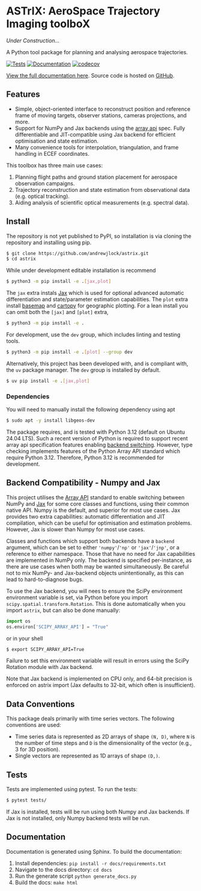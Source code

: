 # ASTrIX: AeroSpace Trajectory Imaging toolboX 

_Under Construction..._

A Python tool package for planning and analysing aerospace trajectories.

[![Tests](https://github.com/andrewjlock/astrix/actions/workflows/tests.yml/badge.svg)](https://github.com/andrewjlock/astrix/actions/workflows/tests.yml) [![Documentation](https://github.com/andrewjlock/astrix/actions/workflows/docs.yml/badge.svg)](https://github.com/andrewjlock/astrix/actions/workflows/docs.yml)
[![codecov](https://codecov.io/github/andrewjlock/astrix/graph/badge.svg?token=N781FLJEI5)](https://codecov.io/github/andrewjlock/astrix)

[View the full documentation here](https://andrewjlock.github.io/astrix/).
Source code is hosted on [GitHub](https://github.com/andrewjlock/astrix).

## Features

- Simple, object-oriented interface to reconstruct position and reference frame of moving targets, observer stations, cameras projections, and more.
- Support for NumPy and Jax backends using the [array api](https://data-apis.org/array-api/latest/) spec. Fully differentiable and JIT-compatible using Jax backend for efficient optimisation and state estimation.
- Many convenience tools for interpolation, triangulation, and frame handling in ECEF coordinates.

This toolbox has three main use cases:
1. Planning flight paths and ground station placement for aerospace observation campaigns.
2. Trajectory reconstruction and state estimation from observational data (e.g. optical tracking).
3. Aiding analysis of scientific optical measurements (e.g. spectral data).

## Install

The repository is not yet published to PyPI, so installation is via cloning the repository and installing using pip.

```bash
$ git clone https://github.com/andrewjlock/astrix.git
$ cd astrix
```

While under development editable installation is recommend

```bash
$ python3 -m pip install -e .[jax,plot]
```
The `jax` extra instals [Jax](https://github.com/jax-ml/jax) which is used for optional advanced automatic differentiation and state/parameter estimation capabilities. 
The `plot` extra install [basemap](https://matplotlib.org/basemap/) and [cartopy](https://scitools.org.uk/cartopy/docs/latest/) for geographic plotting.
For a lean install you can omit both the `[jax]` and `[plot]` extra,

```bash
$ python3 -m pip install -e .
```

For development, use the `dev` group, which includes linting and testing tools.

```bash
$ python3 -m pip install -e .[plot] --group dev
```

Alternatively, this project has been developed with, and is compliant with, the `uv` package manager.
The `dev` group is installed by default.

```bash
$ uv pip install -e .[jax,plot]
```



### Dependencies

You will need to manually install the following dependency using apt

```bash
$ sudo apt -y install libgeos-dev
```

The package requires, and is tested with Python 3.12 (default on Ubuntu 24.04 LTS).
Such a recent version of Python is required to support recent array api specification features enabling [backend switching](#backend-compatibility---numpy-and-jax).
However, type checking implements features of the Python Array API standard which require Python 3.12.
Therefore, Python 3.12 is recommended for development.

## Backend Compatibility - Numpy and Jax

This project utilises the [Array API](https://data-apis.org/array-api/) standard to enable switching between NumPy and [Jax](https://jax.readthedocs.io/en/latest/) for some core classes and functions, using their common native API. 
Numpy is the default, and superior for most use cases. 
Jax provides two extra capabilities: automatic differentiation and JIT compilation, which can be useful for optimisation and estimation problems.
However, Jax is slower than Numpy for most use cases. 

Classes and functions which support both backends have a `backend` argument, which can be set to either `'numpy'`/`'np'` or `'jax'`/`'jnp'`, or a reference to either namespace.
Those that have no need for Jax capabilities are implemented in NumPy only.
The backend is specified per-instance, as there are use cases when both may be wanted simultaneously.
Be careful not to mix NumPy- and Jax-backend objects unintentionally, as this can lead to hard-to-diagnose bugs.

To use the Jax backend, you will nees to ensure the SciPy environment environment variable is set, via Python before you import `scipy.spatial.transform.Rotation`. This is done automatically when you import `astrix`, but can also be done manually: 
```python
import os
os.environ['SCIPY_ARRAY_API'] = "True"
```
or in your shell
```bash
$ export SCIPY_ARRAY_API=True
```
Failure to set this environment variable will result in errors using the SciPy Rotation module with Jax backend.

Note that Jax backend is implemented on CPU only, and 64-bit precision is enforced on astrix import (Jax defaults to 32-bit, which often is insufficient).



## Data Conventions

This package deals primarily with time series vectors.
The following conventions are used:
- Time series data is represented as 2D arrays of shape `(N, D)`, where `N` is the number of time steps and `D` is the dimensionality of the vector (e.g., 3 for 3D position).
- Single vectors are represented as 1D arrays of shape `(D,)`.

## Tests

Tests are implemented using pytest. To run the tests:

```bash
$ pytest tests/
```
If Jax is installed, tests will be run using both Numpy and Jax backends. 
If Jax is not installed, only Numpy backend tests will be run.

## Documentation

Documentation is generated using Sphinx. To build the documentation:

1. Install dependencies: `pip install -r docs/requirements.txt`
2. Navigate to the docs directory: `cd docs`
3. Run the generate script `python generate_docs.py`
4. Build the docs: `make html`

